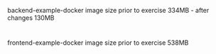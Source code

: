 backend-example-docker image size prior to exercise 334MB - after changes 130MB
#
frontend-example-docker image size prior to exercise 538MB
